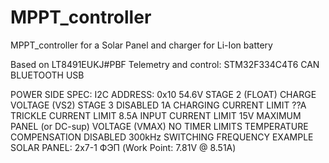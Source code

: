 # MPPT_controller
MPPT_controller for a Solar Panel and charger for Li-Ion battery

Based on LT8491EUKJ#PBF
Telemetry and control: STM32F334C4T6
CAN
BLUETOOTH
USB

POWER SIDE SPEC:
I2C ADDRESS: 0x10
54.6V STAGE 2 (FLOAT) CHARGE VOLTAGE (VS2)
STAGE 3 DISABLED
1A CHARGING CURRENT LIMIT
??A TRICKLE CURRENT LIMIT
8.5A INPUT CURRENT LIMIT
15V MAXIMUM PANEL (or DC-sup) VOLTAGE (VMAX)
NO TIMER LIMITS
TEMPERATURE COMPENSATION DISABLED
300kHz SWITCHING FREQUENCY
EXAMPLE SOLAR PANEL: 2x7-1 ФЭП (Work Point: 7.81V @ 8.51A)
